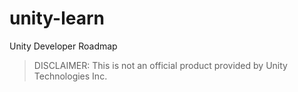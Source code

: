 # unity-learn
Unity Developer Roadmap 

> DISCLAIMER: This is not an official product provided by Unity Technologies Inc.
